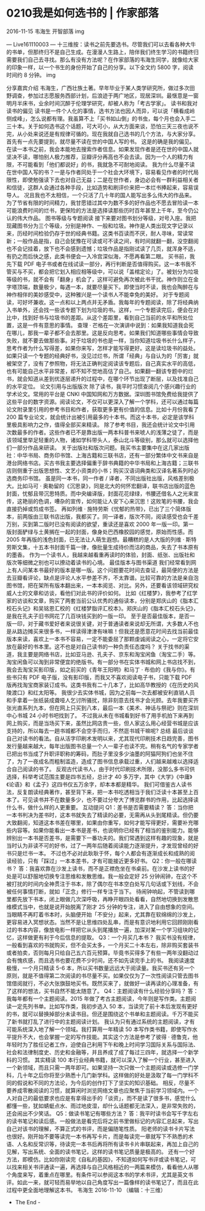 # 0210我是如何选书的 | 作家部落
2016-11-15 韦海生 开智部落
img

— Live161110003 —
十三维按：读书之前先要选书。尽管我们可以去看各种大牛的书单，但那终归不是自己生成。在漫漫人生路上，陪伴我们终生学习的书籍终归需要我们自己去寻找。那么有没有方法呢？在作家部落的韦海生同学，就像给大家的印象一样，以一个书生的身份开始了自己的分享。以下全文约 5800 字，阅读时间约 8 分钟。
img

分享嘉宾介绍
韦海生，广西壮族土著。早年毕业于某人类学研究所，做过多次田野调查，参加过志愿服务西部计划，后浪迹于两广地区，现居深圳。最惬意是一窗明月半床书，业余时间沉醉于伦理学研究，却被人称为「考古学家」。
读书和我对读书的偏见
读书是一件个人化的事情，选书方法也因人而异，可以说「横看成岭侧成峰」，怎么说都有理。我虽算不上「买书如山倒」的书虫，每个月也会入手二三十本。关于如何选书这个话题，可大可小，从大方面来谈，恐怕三天三夜也说不完，从小处来说还是有规律可循的。现在我就自己选书的几个方法，与大家分享。
首先有一点先要提到，就尽量不读在世的中国人写的书。 这是的确是我的偏见。在读一本书之前，我会本能地去搜索作者信息。如果发现作者是还在世的中国人就坚决不读，哪怕别人极力推荐，豆瓣评分再高也不会去读。因为一个人的精力有限，不可能看到「他们都说好」的书，我就急不可耐地阅读。
我为什么尽量不读在世中国人写的书？一是与作者同处于一个社会大环境下，容易看见作者的时代局限性，即使勉强读下去也对自己无益；二是在世作者，身边必会有一群利益相关者和信徒，这群人会通过各种手段，比如造势和刷评价来把一本烂书捧起来，容易误导人。
况且我也不太相信，一个只活了几十年的国人能写出多么伟大的作品来。为了节省有限的时间精力，我甘愿错过其中为数不多的好作品也不愿去冒险读一本可能浪费时间的烂书，更保险的方法是选择读那些历时百年甚至上千年，至今仍公认的伟大作品。
图书等级与专题阅读
接下来要对图书划分等级，对号入座。我把现藏图书分为三个等级，分别是神作、一般和垃圾。神作是人类出现文字记录以来，历经时间检验仍存于世的经典书籍。这类书百读而不厌，耐人寻味，常读常新；一般作品是指，自己会犹豫在可读或可不读之间，有时间就翻一翻，没空翻阅也不会记挂着，放下也不会感到遗憾；垃圾作品是指刚试读了几页，就浑身不适，有扔之而后快之感，此类书便会一入冷宫深似海，不愿再看第二眼。
买书前，我先下载 PDF 电子书或者在线试读一部分，再行判断是否值得购买。这一本书我不管买与不买，都会把它划入相应相等级中，可以说「盖棺定论」了。被划分为垃圾等级的书，就不会有「翻身」机会了，这样可避免再次被此书干扰。神作则立在金字塔顶端，数量极少，每遇一本，就要尽量买下。即使当时不读，我也会陶醉在与神作相伴的美妙感受中，这种雅兴是一个读书人不能幸免的美好。
对于专题阅读，可好坏兼收。这一点和以上两点并无矛盾。我每年的专题阅读，除了将经典纳入书单外，还会找一些该专题下划为垃圾的书。这样，一个专题读完后，便会在对比中，找到好书与垃圾书的差距。从这个差距里，看到自己当前的水平和所处位置，这是一件有意思的事情。
查理 · 芒格在一次演讲中说到：如果我知道我会死在哪儿，那我一辈子都不会去那里。这是反向思考。如果我们知道哪些事情会导致失败，就不要去做那些事。对于垃圾的书也是一样，当你知道垃圾书长什么样子，思考作者为什么写得差，如果你来写，怎样才能写得更好。这是读垃圾书的益处。
如果只读一个专题的经典好书，没见过烂书，所谓「经典」与自认为的「厉害」就被架空了，没有了参照物，将无法正确判定阅读该专题后，自己真实水平的高低，也有可能自己水平非常差，却不知不觉地高估了自己。如果翻一翻该专题中的烂书，就会知道从差到优逐层递升的过程中，在哪个环节出现了断层，以及找准自己的水平定位。
论文引用与出版版次
除了读书，我平时习惯查阅几个感兴趣行业的学术论文。常用的平台是 CNKI 中国知网和万方数据。深圳图书馆免费给我提供了这些平台的数字资源。阅读论文，不仅可以更深入了解一个学科，还可以通过每篇论文附录里引用的参考书目和作者，获取更多更有价值的信息。比如十月份我看了 200 篇专业论文，就会统计出被引用最多的十本书。而这十本书，必定是该学科里极具影响力之作，值得全部买来精读。
除了参考书目，我还会统计论文中引用次数最多的作者。这些作者已不是靠出版一两本科普书来唬人的浅薄之徒了，而是该领域里举足轻重的人物，诸如学科带头人，泰山北斗等级别，那么就可以选择他们一部分作品来研读。
关于出版社和版次问题。我买书主要集中在这几家出版社：中华书局、商务印书馆、上海古籍和三联书店，还有一部分繁体中文书来自是港台网络书店。买古书我主要选择偏重于辞书典籍的中华书局和上海古籍；三联书店则侧重于出版思想性、文艺小资类的小书；购买汉语词典类和汉译名著系列时必选商务印书馆。
虽是同一本书，同一作者 / 译者，不同出版社出版，风格差别极大。比如马可 · 奥勒留的《沉思录》，同是北大的何怀宏翻译，联书店出版的蓝色封面，忧郁且带沉思特质。而中央编译版，封面花花绿绿，书腰还借名人之光来宣传，这艳丽的色调，嘈杂的宣传，如何能让人安下心来沉思！这败笔的书腰，我会直接扔掉或剪成书签。
再如列维 · 施特劳斯《忧郁的热带》，已出了三个简体版本，前两版由三联书店出版，我都买了。同一译者，版次不同，阅读感受也会千差万别，买到第二版时已没有阅读的欲望，重读还是喜欢 2000 年一版一印。第一版封面酽绿与土黄搁在一起的封面，像身处巴西橡胶园的感觉，原始而性感。而 2005 年再版的浅色封面，已无法让人萌生遐想。最糟糕的是人大版的列维 · 斯特劳斯文集，十五本书封面千篇一律，像批量生成待价而沽的商品，失去了书本原有的墨香。
作为一个读书人，我越来越看重再读时的体验，封面、纸张、出版社和版次等细微之别也可以撩动着读书的心境。
最佳版本与图书渠道
我们经常看到网上有人问某本书最好的版本是哪一版。这个问题要花时间去查证，最简便的方法是去豆瓣看评论，缺点是评论人水平参差不齐，不太靠谱。比较可靠的方法是亲自泡图书馆，把在架所有版本翻出来，一本本阅览、对比。另外，还要看该领域研究权威人士的文章和访谈，看他们对此书的评价如何。
比如《红楼梦》，我参考了红学家的访谈和文章，购买了两套当前公认优秀的通俗读本，分别是郑庆山的《脂本汇校石头记》和吴铭恩汇校的《红楼梦脂评汇校本》。郑庆山的《脂本汇校石头记》，是我在孔夫子旧书网花了几百块钱买到的一版一印。
至于是否最佳版本，是否一版一印，对于藏书爱好者来说很关键，对于普通读者来说却无所谓，大多数人不也是从路边摊买来很多书，一样读得津津有味嘛！但我还是愿意花时间去找当前最佳版本来读，喜欢上一本书不容易，一定不能委屈了那颗虔诚阅读之心，一定将它安放在最好的书本里。这不也是对自己读书的一种负责任态度吗？
关于找书的渠道，我主要是网络书店，比如亚马逊、孔夫子、京东和淘宝闲鱼（淘宝二手）等。淘宝闲鱼可以淘到非常便宜的绝版书。有一部分书在实体书城和网上书店找不到，我会去淘宝买影印版，如之前买的《青年王阳明》和马丁 · 布伯的《我与你》。有些书只有 PDF 电子版，没有影印版，而我又不喜欢阅读电子书，只能下载 PDF 版再找淘宝商家装订成书。这类书我有二十几本了，比如高华教授的《在历史的风陵渡口》和红太阳等。
我很少去实体书城，因为之前每一次去都被安利直销人员和手拿着一张纸装成聋哑人乞讨所骚扰，除非刻意去找书才会光顾。去年我要买齐张光直系列九本，但在网上只买到八本，最后一本《美术、神话与祭祀》则在深圳中心书城 24 小时书吧找到了。
不过我从未在书城看到好书了用手机拍下来再到网上购买，而是当场买下来，虽然比网店贵一些，但人家这么用心经营书城是应该支持的，所以每去一趟书城都不会空手而归，不然逛书城干嘛呢?
总结
最后谈谈自己对读书的看法。自从活字印刷术发明以来，尤其现代印刷技术日趋完善，图书发行量越来越大，每年出版图书总量一个人一辈子也读不完。稍有名气的专家学者已把出书当成了升职评职称的筹码，而肚子里没多少油墨的阿猫阿狗们也坐不住了，为了一夜成名而粗制滥造，造成了图书信息承载过重，人们越来越难以选择适合自己阅读的书了。
反观古代读书人，由于时代印刷技术所限，没那么多书可供选择，科举考试范围主要是四书五经，总计才 40 多万字，其中《大学》《中庸》《论语》和《孟子》这四书仅五万余字，却本本都是精华。
我们可借鉴古人读书法，反复朗读经典著作，甚至背下来，把一本书吃透相当于我们泛读十本甚至上百本了。可见读书并不在数量多少，也不要过分夸大了博览群书的作用，比起选择读什么书，做什么样的人更重要。
互动提问
Q1：差书是否需要精读？
答：当你把一本书判决为差书时，这本书就失去了精读的必要，无需再从头到尾精读。但仍要大致翻阅，知道这本书差在哪里，如果由你重写，如何才能写得更好，需要补充哪些内容等。如果你能看出一本书是差书，也说明你已经有了相当的鉴别能力。能够辨别出一本书是否差书，是需要下一番功夫的。我们常遇到这样有趣的现象，就是当时认为非读不可的好书，过了一两年后随着阅读能力逐渐提升，才发现曾经的好书只是烂书一本。
不过也不必对此耿耿于怀，每个人都会有逐渐成长和成熟的阅读经验，只有「踩过」一本本差书，才有可能接近更多好书。
Q2：你一般在哪读书？
答：我喜欢靠在沙发上读书，而不是正襟危坐在书桌前。在沙发上读书的好处是可以舒服地切换专注思维和发散思维。我一般会定好 25 分钟闹钟，在这个不被打扰的时间内全神贯注于书本，除了偶尔在书本空白处写几句话或下划线，不会被任何事情打断，就如「正念」修行一样专注于当下。
待闹钟响起，不管读到哪里都先放下书本，闭上眼做几次深呼吸，再睁开眼四处看看，自然地切换到发散思维模式当中，也就是说开始脱离了刚才 25 分钟的专注，进入了自由想象的空间。
当眼睛不再盯着书本时，头脑便开始「不安分」起来，尤其靠在软绵绵的沙发上，更容易进入冥想状态。当然不是让思维四处乱串，而是有意识地利用它回顾刚刚看过的书本内容，像放电影一样把它从头到尾播放一遍，加深对某一个学习组块的记忆，这样做更有利于今后信息的提取。
Q3：一个月买几本书？
我买书没有规律，一般看到喜欢的书就购买，但不会买太多，一个月买二十本左右，除非购买套装书或者拍卖，否则每月只给自己五六百元预算。毕竟书买得多了有些一两年没翻动过会有愧疚感，而且选书也要花费不少时间，还不如先读完手上的书。
我阅读速度极慢，一个月只精读 5-6 本，所以买书数量远远大于阅读量。我买书还有另一个原则，就是不值得第二次阅读的书尽量不买。如果仅仅为了一次性阅读只管去图书馆借阅就行，不必大张旗鼓地买书。既然买来了，就做好一读再读的心理准备，有了这样的想法，买书自然不能太随意了。
Q4：主题阅读有什么经验分享吗？
答：我每年都有一个主题阅读。2015 年做了考古主题阅读，今年则是写作类。主题阅读一定先列书单。比如写作类，我初步选入 50 本，当读完了前十本后发现有更好的书，就可以替换掉部分未读书目。但还是围绕这个书单和主题阅读。千万不能买了新书就打乱了进行中的主题阅读计划。
我认为只有通过系统的主题阅读，才有可能系统深入地了解一个领域。我打算用一年精读 50 本写作类书籍，即使写作水平提升不大，也会掌握一定的写作技能。其实这个方法是参考了彼得 · 德鲁克，他年轻时为了胜任记者工作，迫使自己利用下午和晚上时间学习国际关系与国际法、社会和法律制度史、历史和金融等，并且养成了成了每过三四年，就选择一个新学科的习惯。
其实精读 100 本行业经典书籍，就可以深入了解一个行业，甚至进入一个新领域，而且只需一两年即可。如果坚持一次只做一个主题阅读或选修一门学科，几十年之后你将至少熟悉十几门新学科。这样做的好处是汲取了每一门学科不同的假说和不同的方法论，为今后的创作打下了坚实的知识基础。
相反，尽量不要养成零散阅读的习惯，就算闲时浏览网络文章也应聚焦于当前学习领域内。一个人对自己的最低要求也应是有拿得出手的「谈资」，而不是读了很多书，感觉什么都懂一些，犹如蜻蜓点水、雨过地皮湿，却什么话题都无法深入，是非常失败的，还会闹出不少笑话。
Q5：做读书笔记有哪些方法？
答：我平时读书会写千字左右的读书笔记和读后感。一般做法是看完后将之前书里做标记的内容汇总起来，写出自己对该书的理解，不算正式的书评，而是偏随笔性质。
阳老师的读书卡片写法也很好。刚开始不要等读完一本书再写卡片，而是每读完一章就写下不熟悉的术语、人名和反常识等，待读完一本书后再将所有读书卡片串联起来，再加上自己的见解，写出系统、全面的读书笔记，这样的读书笔记质量是极高的。
还有一个好方法，即模仿。比如你刚读完《自私的基因》，不知道如何写书评或读书笔记，可以找来相关书评通读一遍，再选择与自己风格相近的一两篇来模仿，看看他人从哪个角度来写，着重点在哪里。有条件可以参阅这本书的学术书评，尤其是英文书评。如此一来，就可轻而易举地以自己角度写出一篇像样的读书笔记了，而且在此过程中更全面地理解这本书。
韦海生 2016-11-10
（编辑：十三维）
- The End -